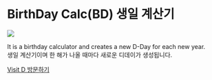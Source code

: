 # BirthDay Calc(BD) 생일 계산기

<a href="https://dm-09.github.io/tools/Calc/BD/">
  <img src="https://hits.seeyoufarm.com/api/count/incr/badge.svg?url=https%3A%2F%2Fdm-09.github.io%2Ftools%2FCalc%2FBD%2F&count_bg=%233DA2C8&title_bg=%23555555&icon=&icon_color=%23E7E7E7&title=Visit+BD&edge_flat=false"/>
</a>

It is a birthday calculator and creates a new D-Day for each new year.<br>
생일 계산기이며 한 해가 나올 때마다 새로운 디데이가 생성됩니다.

<a href="https://dm-09.github.io/tools/Calc/BD/">Visit D 방문하기</a>
